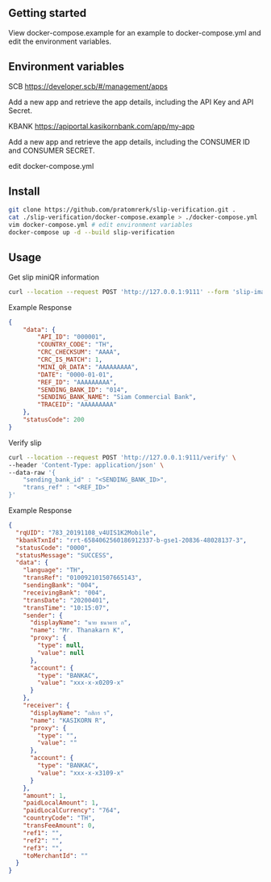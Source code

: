 ## Getting started
View docker-compose.example for an example to docker-compose.yml and edit the environment variables.

## Environment variables

SCB https://developer.scb/#/management/apps

Add a new app and retrieve the app details, including the API Key and 	API Secret.


KBANK https://apiportal.kasikornbank.com/app/my-app

Add a new app and retrieve the app details, including the CONSUMER ID and CONSUMER SECRET.


edit docker-compose.yml

## Install
```bash
git clone https://github.com/pratomrerk/slip-verification.git .
cat ./slip-verification/docker-compose.example > ./docker-compose.yml
vim docker-compose.yml # edit environment variables
docker-compose up -d --build slip-verification
```

## Usage
Get slip miniQR information
```bash
curl --location --request POST 'http://127.0.0.1:9111' --form 'slip-image=@"/D:/slip.jpg"'
```

Example Response
```json
{
    "data": {
        "API_ID": "000001",
        "COUNTRY_CODE": "TH",
        "CRC_CHECKSUM": "AAAA",
        "CRC_IS_MATCH": 1,
        "MINI_QR_DATA": "AAAAAAAAA",
        "DATE": "0000-01-01",
        "REF_ID": "AAAAAAAAA",
        "SENDING_BANK_ID": "014",
        "SENDING_BANK_NAME": "Siam Commercial Bank",
        "TRACEID": "AAAAAAAAA"
    },
    "statusCode": 200
}
```

Verify slip
```bash
curl --location --request POST 'http://127.0.0.1:9111/verify' \
--header 'Content-Type: application/json' \
--data-raw '{
    "sending_bank_id" : "<SENDING_BANK_ID>",
    "trans_ref" : "<REF_ID>"
}'
```

Example Response
```json
{
  "rqUID": "783_20191108_v4UIS1K2Mobile",
  "kbankTxnId": "rrt-6584062560186912337-b-gse1-20836-48028137-3",
  "statusCode": "0000",
  "statusMessage": "SUCCESS",
  "data": {
    "language": "TH",
    "transRef": "010092101507665143",
    "sendingBank": "004",
    "receivingBank": "004",
    "transDate": "20200401",
    "transTime": "10:15:07",
    "sender": {
      "displayName": "นาย ธนาคาร ก",
      "name": "Mr. Thanakarn K",
      "proxy": {
        "type": null,
        "value": null
      },
      "account": {
        "type": "BANKAC",
        "value": "xxx-x-x0209-x"
      }
    },
    "receiver": {
      "displayName": "กสิกร ร",
      "name": "KASIKORN R",
      "proxy": {
        "type": "",
        "value": ""
      },
      "account": {
        "type": "BANKAC",
        "value": "xxx-x-x3109-x"
      }
    },
    "amount": 1,
    "paidLocalAmount": 1,
    "paidLocalCurrency": "764",
    "countryCode": "TH",
    "transFeeAmount": 0,
    "ref1": "",
    "ref2": "",
    "ref3": "",
    "toMerchantId": ""
  }
}
```